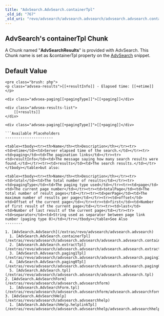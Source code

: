 ```yaml
---
title: "AdvSearch.AdvSearch.containerTpl"
_old_id: "767"
_old_uri: "revo/advsearch/advsearch.advsearch/advsearch.advsearch.containertpl"
---
```


AdvSearch's containerTpl Chunk
------------------------------

A Chunk named "**AdvSearchResults**" is provided with AdvSearch. This Chunk name is set as &containerTpl property on the [AdvSearch](/extras/revo/advsearch/advsearch.advsearch "AdvSearch.AdvSearch") snippet.

Default Value
-------------

```
<pre class="brush: php">
<p class="advsea-results">[[+resultInfo]] - Elapsed time: [[+etime]]</p>

<div class="advsea-paging[[+pagingType]]">[[+paging]]</div>

<div class="advsea-results-list">
    [[+results]]
</div>

<div class="advsea-paging[[+pagingType]]">[[+paging]]</div>

```Available Placeholders
----------------------

<table><tbody><tr><th>Name</th><th>Description</th></tr><tr><td>etime</td><td>Server elapsed time of the search.</td></tr><tr><td>paging</td><td>The pagination links</td></tr><tr><td>resultInfo</td><td>The message saying how many search results were found.</td></tr><tr><td>results</td><td>The search results.</td></tr></tbody></table>but also:

<table><tbody><tr><th>Name</th><th>Description</th></tr><tr><td>total</td><td>The total number of results</td></tr><tr><td>pagingType</td><td>The paging type used</td></tr><tr><td>page</td><td>The current page number</td></tr><tr><td>totalPage</td><td>The total number of result pages</td></tr><tr><td>perPage</td><td>The maximum number of results per page</td></tr><tr><td>offset</td><td>Offset of the current page</td></tr><tr><td>first</td><td>Number of first result of the current page</td></tr><tr><td>last</td><td>Number of last result of the current page</td></tr><tr><td>separator</td><td>String used as separator between page link number (paging type 0)</td></tr></tbody></table>See Also
--------

1. [AdvSearch.AdvSearch](/extras/revo/advsearch/advsearch.advsearch)
  1. [AdvSearch.AdvSearch.containerTpl](/extras/revo/advsearch/advsearch.advsearch/advsearch.advsearch.containertpl)
  2. [Advsearch.AdvSearch.extractTpl](/extras/revo/advsearch/advsearch.advsearch/advsearch.advsearch.extracttpl)
  3. [AdvSearch.Advsearch.paging1Tpl](/extras/revo/advsearch/advsearch.advsearch/advsearch.advsearch.paging1tpl)
  4. [AdvSearch.AdvSearch.paging0Tpl](/extras/revo/advsearch/advsearch.advsearch/advsearch.advsearch.paging0tpl)
  5. [AdvSearch.AdvSearch.tpl](/extras/revo/advsearch/advsearch.advsearch/advsearch.advsearch.tpl)
2. [AdvSearch.AdvSearchForm](/extras/revo/advsearch/advsearch.advsearchform)
  1. [Advsearch.AdvSearchForm.tpl](/extras/revo/advsearch/advsearch.advsearchform/advsearch.advsearchform.tpl)
3. [AdvSearch.AdvSearchHelp](/extras/revo/advsearch/advsearch.advsearchhelp)
  1. [AdvSearch.AdvSearchHelp.helplinkTpl](/extras/revo/advsearch/advsearch.advsearchhelp/advsearch.advsearchhelp.helplinktpl)